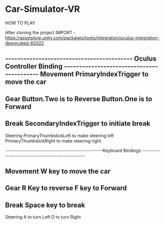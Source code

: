 # Car-Simulator-VR

HOW TO PLAY

After cloning the project
IMPORT - https://assetstore.unity.com/packages/tools/integration/oculus-integration-deprecated-82022

------------------------------------------ Oculus Controller Binding ------------------------------------------
Movement
PrimaryIndexTrigger to move the car
--------------------------
Gear
Button.Two is to Reverse
Button.One is to Forward
--------------------------
Break
SecondaryIndexTrigger to initiate break
----------------------------
Steering 
PrimaryThumbstickLeft to make steering left
PrimaryThumbstickRight to make steering right

-------------------------------------------------Keyboard Bindings -------------------------------------------------

Movement
W key to move the car
------------------------
Gear
R Key to reverse
F key to Forward
-------------------------
Break
Space key to break
-------------------------
Steering 
A to turn Left
D to turn Right
